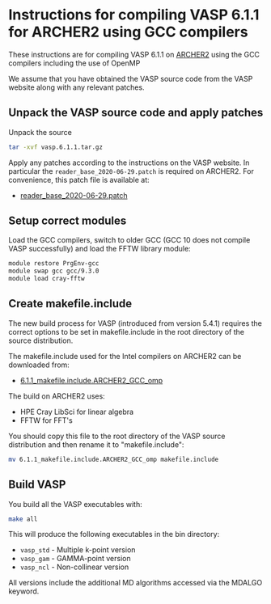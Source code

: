 Instructions for compiling VASP 6.1.1 for ARCHER2 using GCC compilers
=====================================================================

These instructions are for compiling VASP 6.1.1 on [ARCHER2](https://www.archer2.ac.uk)
using the GCC compilers including the use of OpenMP

We assume that you have obtained the VASP source code from the VASP website along
with any relevant patches.

Unpack the VASP source code and apply patches
---------------------------------------------

Unpack the source

```bash
tar -xvf vasp.6.1.1.tar.gz
```

Apply any patches according to the instructions on the VASP website. In particular
the `reader_base_2020-06-29.patch` is required on ARCHER2. For convenience, this 
patch file is available at:

   - [reader_base_2020-06-29.patch](reader_base_2020-06-29.patch)

Setup correct modules
---------------------

Load the GCC compilers, switch to older GCC (GCC 10 does not compile VASP successfully)
and load the FFTW library module:

```bash
module restore PrgEnv-gcc
module swap gcc gcc/9.3.0
module load cray-fftw
```

Create makefile.include
-----------------------

The new build process for VASP (introduced from version 5.4.1) requires the
correct options to be set in makefile.include in the root directory of the
source distribution.

The makefile.include used for the Intel compilers on ARCHER2 can be downloaded from:

* [6.1.1_makefile.include.ARCHER2_GCC_omp](6.1.1_makefile.include.ARCHER2_GCC_omp)

The  build on ARCHER2 uses:

* HPE Cray LibSci for linear algebra
* FFTW for FFT's

You should copy this file to the root directory of the VASP source distribution
and then rename it to "makefile.include":

```bash
mv 6.1.1_makefile.include.ARCHER2_GCC_omp makefile.include
```

Build VASP
----------

You build all the VASP executables with:

```bash
make all
```

This will produce the following executables in the bin directory:

* `vasp_std` - Multiple k-point version
* `vasp_gam` - GAMMA-point version
* `vasp_ncl` - Non-collinear version

All versions include the additional MD algorithms accessed via the MDALGO keyword.

